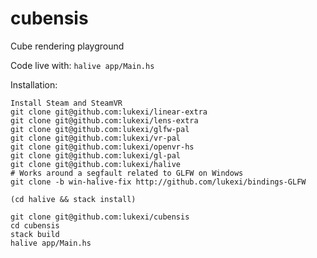 # cubensis
Cube rendering playground

Code live with:
`halive app/Main.hs`

Installation:
```
Install Steam and SteamVR
git clone git@github.com:lukexi/linear-extra
git clone git@github.com:lukexi/lens-extra
git clone git@github.com:lukexi/glfw-pal
git clone git@github.com:lukexi/vr-pal
git clone git@github.com:lukexi/openvr-hs
git clone git@github.com:lukexi/gl-pal
git clone git@github.com:lukexi/halive
# Works around a segfault related to GLFW on Windows
git clone -b win-halive-fix http://github.com/lukexi/bindings-GLFW

(cd halive && stack install)

git clone git@github.com:lukexi/cubensis
cd cubensis
stack build
halive app/Main.hs
```
